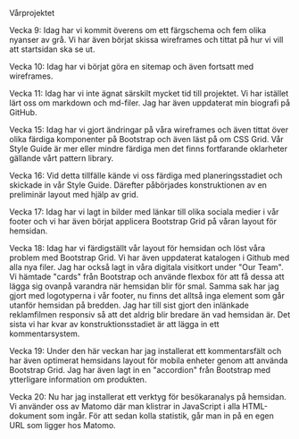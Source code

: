 Vårprojektet

Vecka 9:
Idag har vi kommit överens om ett färgschema och fem olika nyanser av grå. Vi har även börjat skissa wireframes och tittat på hur vi vill att startsidan ska se ut.

Vecka 10:
Idag har vi börjat göra en sitemap och även fortsatt med wireframes.

Vecka 11: 
Idag har vi inte ägnat särskilt mycket tid till projektet. Vi har istället lärt oss om markdown och md-filer. Jag har även uppdaterat min biografi på GitHub.

Vecka 15:
Idag har vi gjort ändringar på våra wireframes och även tittat över olika färdiga komponenter på Bootstrap och även läst på om CSS Grid. Vår Style Guide är mer eller mindre färdiga men det finns fortfarande oklarheter gällande vårt pattern library. 

Vecka 16: 
Vid detta tillfälle kände vi oss färdiga med planeringsstadiet och skickade in vår Style Guide. Därefter påbörjades konstruktionen av en preliminär layout med hjälp av grid.

Vecka 17:
Idag har vi lagt in bilder med länkar till olika sociala medier i vår footer och vi har även börjat applicera Bootstrap Grid på våran layout för hemsidan.

Vecka 18:
Idag har vi färdigställt vår layout för hemsidan och löst våra problem med Bootstrap Grid. Vi har även uppdaterat katalogen i Github
med alla nya filer. Jag har också lagt in våra digitala visitkort under "Our Team". Vi hämtade "cards" från Bootstrap och använde flexbox för att få dessa att lägga sig ovanpå varandra
när hemsidan blir för smal. Samma sak har jag gjort med logotyperna i vår footer, nu finns det alltså inga element som går utanför hemsidan på bredden.
Jag har till sist gjort den inlänkade reklamfilmen responsiv så att det aldrig blir bredare än vad hemsidan är. Det sista vi har kvar av konstruktionsstadiet är att 
lägga in ett kommentarsystem.

Vecka 19: Under den här veckan har jag installerat ett kommentarsfält och har även optimerat hemsidans layout för mobila enheter genom att använda Bootstrap Grid. Jag har även lagt in en "accordion" 
från Bootstrap med ytterligare information om produkten.

Vecka 20: Nu har jag installerat ett verktyg för besökaranalys på hemsidan. Vi använder oss av Matomo där man klistrar in JavaScript i alla HTML-dokument som ingår. För att sedan kolla statistik, går man in på en
egen URL som ligger hos Matomo.
